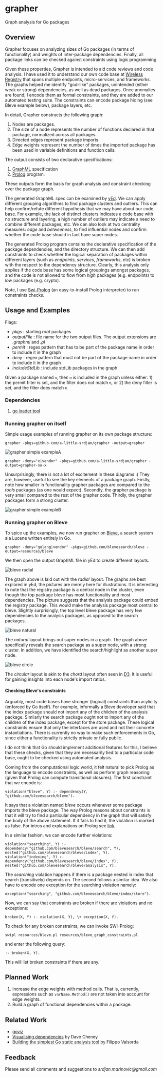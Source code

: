 # grapher
Graph analysis for Go packages

## Overview
Grapher focuses on
analyzing sizes of Go packages (in terms of functionality) and weights of
inter-package dependencies. Finally, all package links can be checked against constraints
using logic programming.

Given these properties, Grapher is intended to aid code reviews and code analysis. I have used it to
understand our own code base at [Wireless Registry](http://www.wirelessregistry.com) that spans 
multiple endpoints, micro-services, and frameworks. The graphs helped me
identify "god-like" packages, unintended (either weak or strong) dependencies, as well as dead packages. 
Once anomalies are found, I encode them as formal constraints, and they are added to our automated testing suite. 
The constraints can encode package hiding (see Bleve example below), package layers, etc. 

In detail, Grapher constructs the following graph:

1. Nodes are packages.
2. The size of a node represents the number of functions declared in that package, normalized across all packages.
3. Directed edges represent package imports.
4. Edge weights represent the number of times the imported package has been used in variable definitions and function calls. 

The output consists of two declarative specifications:

1. [GraphML](http://graphml.graphdrawing.org/) specification
2. [Prolog](https://en.wikipedia.org/wiki/Prolog) program. 

These outputs form the basis for graph analysis and constraint checking over the package graph.

The generated GraphML spec can be examined by [yEd](http://www.yworks.com/products/yed). We can apply different grouping algorithms
to find package clusters and outliers. This can help confirm/refute different hypothesis that we may have about our code base.
For example, the lack of distinct clusters indicates a code base with no structure and layering, a high number of outliers may indicate
a need to combine different packages, etc. We can also look at two centrality measures: _edge_ and _betweeness_, to 
find influential nodes and confirm whether the code base should in fact have super nodes.

The generated Prolog program contains the declarative specification
of the package dependencies, and the directory structure. We can then add constraints to check whether the logical separation of packages within
different layers (such as _endpoints_, _services_, _frameworks_, etc) is broken with the respect to the dependency structure. Clearly, this
analysis only applies if the code base has some logical groupings amongst packages, and the code is not allowed to flow from _high_ packages
(e.g. endpoints) to _low_ packages (e.g. crypto).

Note, I use [Swi-Prolog](http://www.swi-prolog.org/) (an easy-to-install Prolog interpreter) to run constraints checks.

## Usage and Examples
Flags:
* _pkgs_ : starting _root_ packages
* _outputFile_ : file name for the two output files. The output extensions are _.graphml_ and _.pl_
* _permit_ : regex pattern that has to be part of the package name in order to include it in the graph
* _deny_ : regex pattern that must not be part of the package name in order to include it in the graph
* _includeStdLib_ : include stdLib packages in the graph

Given a package named `n`, then `n` is included in the graph unless either: 1) the permit filter is set, and the filter does not match `n`, 
or 2) the deny filter is set, and the filter does match `n`.

### Dependencies
1. [go loader tool](https://godoc.org/golang.org/x/tools/go/loader)

### Running grapher on itself
Simple usage examples of running grapher on its own package structure:
	
`grapher -pkgs=github.com/a-little-srdjan/grapher -output=grapher` 

![grapher simple exampleA](resources/grapher.png "Grapher on grapher")

`grapher -deny="x|vendor" -pkgs=github.com/a-little-srdjan/grapher -output=grapher-no-x` 

Unsurprisingly, there is not a lot of excitement in these diagrams :) They are, however, useful to see the key elements of a package graph. Firstly,
note how smaller in functionality grapher packages are compared to the _tools_ packages (as one would expect). Secondly, the grapher package 
is very small compared to the rest of the grapher code. Thirdly, the grapher packages form a strong cluster.  

![grapher simple exampleB](resources/grapher-no-x.png "Grapher on grapher and excluding the x packages")

### Running grapher on Bleve
To spice up the examples, we now run grapher on [Bleve](https://github.com/blevesearch/bleve), a search system ala Lucene written entirely in Go.

`grapher -deny="golang|vendor" -pkgs=github.com/blevesearch/bleve -output=resources/bleve`

We then open the output GraphML file in yEd to create different layouts.

![bleve radial](resources/bleve_radial.png "Grapher on bleve")

The graph above is laid out with the _radial_ layout. The graphs are best explored in yEd, the pictures are merely here for illustrations.
It is interesting to note that the registry package is a central node in the cluster, even though the top package bleve has most functionality and most dependencies.
The picture suggests that the analysis package could embed the registry package. This would make the analysis package most central to bleve. Slightly surprisingly, the 
top level bleve package has very few dependencies to the analysis packages, as opposed to the search packages.

![bleve natural](resources/bleve_natural.png "Grapher on bleve")

The _natural_ layout brings out super nodes in a graph. The graph above specifically reveals the search package as a super node, with a strong cluster.
In addition, we have identified the search/highlight as another super node.

![bleve circle](resources/bleve_circle.png "Grapher on bleve")

The _circular_ layout is akin to the _chord_ layout often seen in [D3](https://github.com/d3/d3-chord). It is useful for gaining insights into each node's
import ratios.

#### Checking Bleve's constraints

Arguably, most code bases have stronger (logical) constraints than acylicity (enforced by Go itself). For example, informally a Bleve developer said
that the index package should not import any of the children of the analysis package. Similarly the search package ought not to import any of the children 
of the index package, except for the store package. These logical constraints ensure that only the interfaces are used and not their concrete instantiations.
There is currently no way to make such enforcements in Go, since either a functionality is strictly private or fully public. 

I do not think that Go should implement additional features for this, I believe that these checks, given that they are necessarily tied to a 
particular code base, ought to be checked using automated analysis.

Coming from the computational logic world, it felt natural to pick Prolog as the language to encode constraints, as well as perform graph reasoning 
(given that Prolog can compute transitional closures). The first constraint that we encode is:

	violation("bleve", Y) :- dependency(Y, "github.com/blevesearch/bleve").
 
It says that a violation named _bleve_ occurs whenever some package imports the bleve package. The way Prolog reasons about constraints is that it will try
to find a particular dependency in the graph that will satisfy the body of the above statement. If it fails to find it, the violation is marked as false.
For intros and explanations on Prolog see [link](http://www.doc.gold.ac.uk/~mas02gw/prolog_tutorial/prologpages/).  

In a similar fashion, we can encode further violations:

	violation("searching", Y) :- dependency("github.com/blevesearch/bleve/search", Y), nested("github.com/blevesearch/bleve/index", Y).
	violation("indexing", Y) :- dependency("github.com/blevesearch/bleve/index", Y), nested("github.com/blevesearch/bleve/analysis", Y).

The _searching_ violation happens if there is a package nested in index that search (transitively) depends on. The second follows a similar idea.
We also have to encode one exception for the searching violation namely:

	exception("searching", "github.com/blevesearch/bleve/index/store").

Now, we can say that constraints are broken if there are violations and no exceptions:

	broken(X, Y) :- violation(X, Y), \+ exception(X, Y). 

To check for any broken constraints, we can invoke SWI-Prolog:

	swipl resources/bleve.pl resources/bleve_graph_constraints.pl 

and enter the following query:

	:- broken(X, Y).
 
This will list broken constraints if there are any.

## Planned Work
1. Increase the edge weights with method calls. That is, currently, expressions such as
`varName.Method()` are not taken into account for edge weights.
2. Build a graph of functional dependencies within a package.  

## Related Work
* [goviz](https://github.com/hirokidaichi/goviz)
* [Visualising dependencies](https://dave.cheney.net/2014/11/21/visualising-dependencies) by Dave Cheney
* [Building the simplest Go static analysis tool](https://blog.cloudflare.com/building-the-simplest-go-static-analysis-tool/) by Filippo Valsorda

## Feedback
Please send all comments and suggestions to _srdjan.marinovic@gmail.com_
